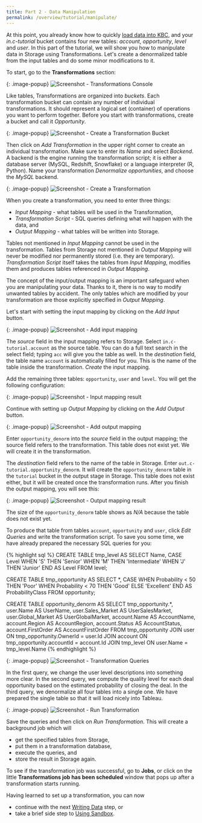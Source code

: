 ```yaml
---
title: Part 2 - Data Manipulation
permalink: /overview/tutorial/manipulate/
---
```


At this point, you already know how to quickly [load data into KBC](/overview/tutorial/load/),
and your *in.c-tutorial* bucket contains four new tables: *account*, *opportunity*, *level* and *user*. 
In this part of the tutorial, we will show you how to manipulate data in Storage using Transformations. 
Let's create a denormalized table from the input tables and do some minor modifications to it.

To start, go to the **Transformations** section:

{: .image-popup}
![Screenshot - Transformations Console](/overview/tutorial/manipulate/transformations-intro.png)

Like tables, Transformations are organized into *buckets*. Each transformation bucket can contain any number
of individual transformations. It should represent a logical set (container) of operations you want to perform together.
Before you start with transformations, create a bucket and call it *Opportunity*. 

{: .image-popup}
![Screenshot - Create a Transformation Bucket](/overview/tutorial/manipulate/transformations-create-bucket.png)

Then click on *Add Transformation* in the upper right corner to create an individual transformation. 
Make sure to enter its *Name* and select *Backend*. A backend is the engine running the transformation script;
it is either a database server (MySQL, Redshift, Snowflake) or a language interpreter (R, Python). 
Name your transformation *Denormalize opportunities*, and choose the *MySQL* backend.

{: .image-popup}
![Screenshot - Create a Transformation](/overview/tutorial/manipulate/transformations-create.png)

When you create a transformation, you need to enter three things:

- *Input Mapping* - what tables will be used in the Transformation,  
- *Transformation Script* - SQL queries defining what will happen with the data, and 
- *Output Mapping* - what tables will be written into Storage.

Tables not mentioned in *Input Mapping* cannot be used in the transformation. 
Tables from Storage not mentioned in *Output Mapping* will never be modified nor permanently stored (i.e. they are temporary). 
*Transformation Script* itself takes the tables from *Input Mapping*, modifies them and produces tables referenced in *Output Mapping*.

The concept of the input/output mapping is an important safeguard when you are manipulating your data. 
Thanks to it, there is no way to modify unwanted tables by accident. 
The only tables which are modified by your transformation are those explicitly specified in *Output Mapping*.  

Let's start with setting the input mapping by clicking on the *Add Input* button.

{: .image-popup}
![Screenshot - Add input mapping](/overview/tutorial/manipulate/transformation-input.png)

The *source* field in the input mapping refers to Storage. Select `in.c-tutorial.account` as the source table. 
You can do a full text search in the select field; typing `acc` will give you the table as well. 
In the *destination* field, the table name `account` is automatically filled for you. 
This is the name of the table inside the transformation. *Create* the input mapping.

Add the remaining three tables: `opportunity`, `user` and `level`. You will get the following configuration:

{: .image-popup}
![Screenshot - Input mapping result](/overview/tutorial/manipulate/transformation-input-end.png)

Continue with setting up *Output Mapping* by clicking on the *Add Output* button.

{: .image-popup}
![Screenshot - Add output mapping](/overview/tutorial/manipulate/transformation-output.png)

Enter `opportunity_denorm` into the *source* field in the output mapping; the source field refers to the transformation.
This table does not exist yet. We will create it in the transformation.

The *destination* field refers to the name of the table in Storage. Enter `out.c-tutorial.opportunity_denorm`. 
It will create the `opportunity_denorm` table in the `tutorial` bucket in the *out*put stage in Storage. 
This table does not exist either, but it will be created once the transformation runs. 
After you finish the output mapping, you will see this:

{: .image-popup}
![Screenshot - Output mapping result](/overview/tutorial/manipulate/transformation-output-end.png)

The size of the `opportunity_denorm` table shows as *N/A* because the table does not exist yet.

To produce that table from tables `account`, `opportunity` and `user`, click *Edit Queries* and write the transformation script. 
To save you some time, we have already prepared the necessary SQL queries for you:

{% highlight sql %}
CREATE TABLE tmp_level AS 
    SELECT Name, CASE Level 
        WHEN 'S' THEN 'Senior'
        WHEN 'M' THEN 'Intermediate'
        WHEN 'J' THEN 'Junior' END AS Level
    FROM level;

CREATE TABLE tmp_opportunity AS 
    SELECT *, CASE 
        WHEN Probability < 50 THEN 'Poor'
        WHEN Probability < 70 THEN 'Good'
        ELSE 'Excellent' END AS ProbabilityClass
    FROM opportunity;

CREATE TABLE opportunity_denorm AS 
    SELECT tmp_opportunity.*, 
        user.Name AS UserName, user.Sales_Market AS UserSalesMarket, 
        user.Global_Market AS UserGlobalMarket,
        account.Name AS AccountName, account.Region AS AccountRegion, 
        account.Status AS AccountStatus, account.FirstOrder AS AccountFirstOrder
    FROM tmp_opportunity 
        JOIN user ON tmp_opportunity.OwnerId = user.Id
        JOIN account ON tmp_opportunity.accountId = account.Id
        JOIN tmp_level ON user.Name = tmp_level.Name
{% endhighlight %}

{: .image-popup}
![Screenshot - Transformation Queries](/overview/tutorial/manipulate/transformation-queries.png)

In the first query, we change the user level descriptions into something more clear. 
In the second query, we compute the quality level for each deal opportunity based on the estimated probability of closing the deal. 
In the third query, we denormalize all four tables into a single one. 
We have prepared the single table so that it will load nicely into Tableau.

{: .image-popup}
![Screenshot - Run Transformation](/overview/tutorial/manipulate/transformations-intro-3.png)


Save the queries and then click on *Run Transformation*. This will create a background job which will 

- get the specified tables from Storage,
- put them in a transformation database, 
- execute the queries, and 
- store the result in Storage again. 

To see if the transformation job was successful, go to **Jobs**, or click on the little **Transformations job has been scheduled** window 
that pops up after a transformation starts running. 

Having learned to set up a transformation, you can now
  
- continue with the next [Writing Data](/overview/tutorial/write/) step, or
- take a brief side step to [Using Sandbox](/overview/tutorial/manipulate/sandbox/).
